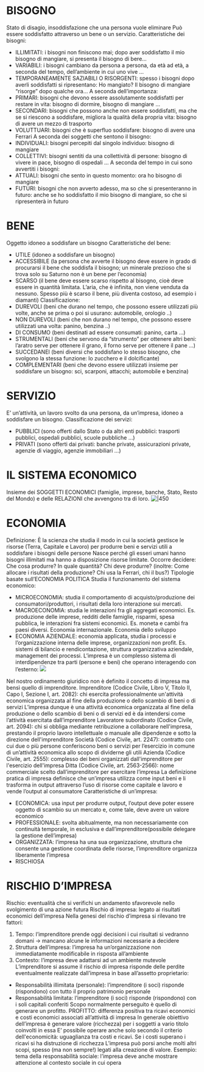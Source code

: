 # BISOGNO
Stato di disagio, insoddisfazione che una persona vuole eliminare
Può essere soddisfatto attraverso un bene o un servizio.
Caratteristiche dei bisogni:
-   ILLIMITATI: i bisogni non finiscono mai; dopo aver soddisfatto il mio bisogno di mangiare, si presenta il bisogno di bere…
-   VARIABILI: i bisogni cambiano da persona a persona, da età ad età, a seconda del tempo, dell’ambiente in cui uno vive …
-   TEMPORANEAMENTE SAZIABILI O RISORGENTI: spesso i bisogni dopo averli soddisfatti si ripresentano: Ho mangiato? Il bisogno di mangiare “risorge” dopo qualche ora…
A seconda dell’importanza:
-   PRIMARI: bisogni che devono essere assolutamente soddisfatti per restare in vita: bisogno di dormire, bisogno di mangiare …
-   SECONDARI: bisogni che possono anche non essere soddisfatti, ma che se si riescono a soddisfare, migliora la qualità della propria vita: bisogno di avere un mezzo di trasporto
-   VOLUTTUARI: bisogni che è superfluo soddisfare: bisogno di avere una Ferrari
A seconda dei soggetti che sentono il bisogno:
-   INDIVIDUALI: bisogni percepiti dal singolo individuo: bisogno di mangiare
-   COLLETTIVI: bisogni sentiti da una collettività di persone: bisogno di vivere in pace, bisogno di ospedali …
A seconda del tempo in cui sono avvertiti i bisogni:
-   ATTUALI: bisogni che sento in questo momento: ora ho bisogno di mangiare
-   FUTURI: bisogni che non avverto adesso, ma so che si presenteranno in futuro: anche se ho soddisfatto il mio bisogno di mangiare, so che si ripresenterà in futuro
# BENE
Oggetto idoneo a soddisfare un bisogno
Caratteristiche del bene:
-   UTILE (idoneo a soddisfare un bisogno)
-   ACCESSIBILE (la persona che avverte il bisogno deve essere in grado di procurarsi il bene che soddisfa il bisogno; un minerale prezioso che si trova solo su Saturno non è un bene per l’economia)
-   SCARSO (il bene deve essere scarso rispetto al bisogno, cioè deve essere in quantità limitata. L’aria, che è infinita, non viene venduta da nessuno. Spesso più è scarso il bene, più diventa costoso, ad esempio i diamanti)
Classificazione:
-   DUREVOLI (beni che durano nel tempo, che possono essere utilizzati più volte, anche se prima o poi si usurano: automobile, orologio ..)
-   NON DUREVOLI (beni che non durano nel tempo, che possono essere utilizzati una volta: panino, benzina ..)
-   DI CONSUMO (beni destinati ad essere consumati: panino, carta …)
-   STRUMENTALI (beni che servono da “strumento” per ottenere altri beni: l’aratro serve per ottenere il grano, il forno serve per ottenere il pane …)
-   SUCCEDANEI (beni diversi che soddisfano lo stesso bisogno, che svolgono la stessa funzione: lo zucchero e il dolcificante)
-   COMPLEMENTARI (beni che devono essere utilizzati insieme per soddisfare un bisogno: sci, scarponi, attacchi; automobile e benzina)
# SERVIZIO
E’ un’attività, un lavoro svolto da una persona, da un’impresa, idoneo a soddisfare un bisogno.
Classificazione dei servizi:
-   PUBBLICI (sono offerti dallo Stato o da altri enti pubblici: trasporti pubblici, ospedali pubblici, scuole pubbliche …)
-   PRIVATI (sono offerti dai privati: banche private, assicurazioni private, agenzie di viaggio, agenzie immobiliari …)
# IL SISTEMA ECONOMICO
Insieme dei SOGGETTI ECONOMICI (famiglie, imprese, banche, Stato, Resto del Mondo) e delle RELAZIONI che avvengono tra di loro.
![|450](https://i.imgur.com/ONB4x36.png)

# ECONOMIA
Definizione: È la scienza che studia il modo in cui la società gestisce le risorse (Terra, Capitale e Lavoro) per produrre beni e servizi utili a soddisfare i bisogni delle persone
Nasce perché gli esseri umani hanno bisogni illimitati ma hanno a disposizione risorse limitate. Occorre decidere: Che cosa produrre? In quale quantità? Chi deve produrre? (inoltre: Come allocare i risultati della produzione? Chi usa la Ferrari, chi il bus?)
Tipologie basate sull’ECONOMIA POLITICA Studia il funzionamento del sistema economico:
-   MICROECONOMIA: studia il comportamento di acquisto/produzione dei consumatori/produttori, i risultati della loro interazione sui mercati.
-   MACROECONOMIA: studia le interazioni fra gli aggregati economici. Es. produzione delle imprese, redditi delle famiglie, risparmi, spesa pubblica, le interazioni fra sistemi economici. Es. moneta e cambi fra paesi diversi. Economia internazionale. Economia dello sviluppo
-   ECONOMIA AZIENDALE: economia applicata, studia i processi e l’organizzazione interna delle imprese, organizzazioni non profit. Es. sistemi di bilancio e rendicontazione, struttura organizzativa aziendale, management dei processi.
L’impresa è un complesso sistema di interdipendenze tra parti (persone e beni) che operano interagendo con l’esterno:
![](https://i.imgur.com/U4WQzQW.png)

Nel nostro ordinamento giuridico non è definito il concetto di impresa ma bensì quello di imprenditore.
Imprenditore (Codice Civile, Libro V, Titolo II, Capo I, Sezione I, art. 2082): chi esercita professionalmente un'attività economica organizzata al fine della produzione o dello scambio di beni o di servizi
L’impresa dunque è una attività economica organizzata al fine della produzione o dello scambio di beni o di servizi ed è da intendersi come l’attività esercitata dall’imprenditore
Lavoratore subordinato (Codice Civile, art. 2094): chi si obbliga mediante retribuzione a collaborare nell'impresa, prestando il proprio lavoro intellettuale o manuale alle dipendenze e sotto la direzione dell'imprenditore
Società (Codice Civile, art. 2247): contratto con cui due o più persone conferiscono beni o servizi per l’esercizio in comune di un’attività economica allo scopo di dividerne gli utili
Azienda (Codice Civile, art. 2555): complesso dei beni organizzati dall'imprenditore per l'esercizio dell'impresa
Ditta (Codice Civile, art. 2563-2566): nome commerciale scelto dall’imprenditore per esercitare l’impresa
La definizione pratica di impresa definisce che un’impresa utilizza come input beni e li trasforma in output attraverso l’uso di risorse come capitale e lavoro e vende l’output al consumatore
Caratteristiche di un’impresa:
-   ECONOMICA: usa input per produrre output, l’output deve poter essere oggetto di scambio su un mercato e, come tale, deve avere un valore economico
-   PROFESSIONALE: svolta abitualmente, ma non necessariamente con continuità temporale, in esclusiva e dall’imprenditore(possibile delegare la gestione dell’impresa)
-   ORGANIZZATA: l’impresa ha una sua organizzazione, struttura che consente una gestione coordinata delle risorse, l’imprenditore organizza liberamente l’impresa
-   RISCHIOSA
# RISCHIO D’IMPRESA
Rischio: eventualità che si verifichi un andamento sfavorevole nello svolgimento di una azione futura
Rischio di impresa: legato ai risultati economici dell’impresa
Nella genesi del rischio d’impresa si rilevano tre fattori:
1.  Tempo: l’imprenditore prende oggi decisioni i cui risultati si vedranno domani → mancano alcune le informazioni necessarie a decidere
2.  Struttura dell’impresa: l’impresa ha un’organizzazione non immediatamente modificabile in risposta all’ambiente
3.  Contesto: l’impresa deve adattarsi ad un ambiente mutevole
L’imprenditore si assume il rischio di impresa risponde delle perdite eventualmente realizzate dall’impresa in base all’assetto proprietario:
-   Responsabilità illimitata (personale): l’imprenditore (i soci) risponde (rispondono) con tutto il proprio patrimonio personale
-   Responsabilità limitata: l’imprenditore (i soci) risponde (rispondono) con i soli capitali conferiti
Scopo normalmente perseguito è quello di generare un profitto.
PROFITTO: differenza positiva tra ricavi economici e costi economici associati all’attività di impresa
In generale obiettivo dell’impresa è generare valore (ricchezza) per i soggetti a vario titolo coinvolti in essa
E’ possibile operare anche solo secondo il criterio dell'economicità: uguaglianza tra costi e ricavi. Se i costi superano i ricavi si ha distruzione di ricchezza
L’impresa può porsi anche molti altri scopi, spesso (ma non sempre!) legati alla creazione di valore. Esempio: tema della responsabilità sociale: l’impresa deve anche mostrare attenzione al contesto sociale in cui opera